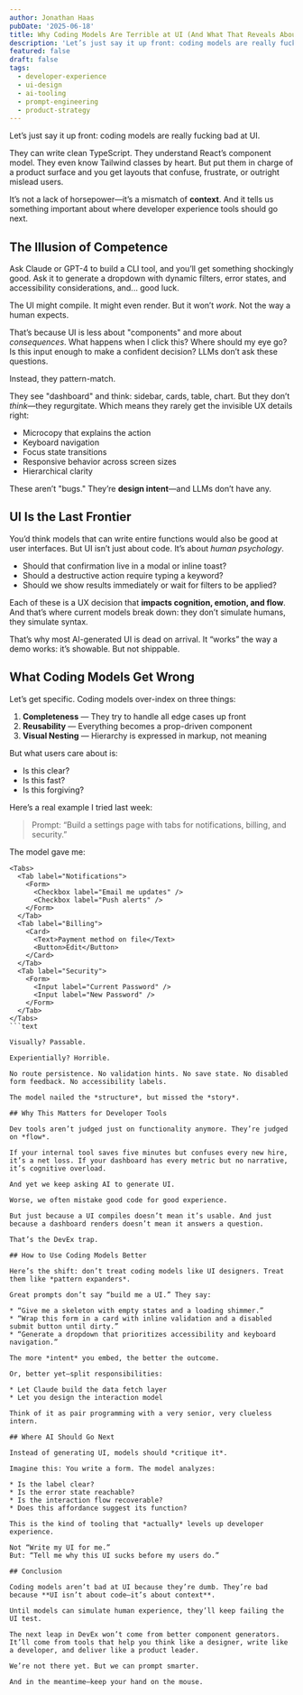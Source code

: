 ```yaml
---
author: Jonathan Haas
pubDate: '2025-06-18'
title: Why Coding Models Are Terrible at UI (And What That Reveals About DevEx)
description: 'Let’s just say it up front: coding models are really fucking bad at UI. They can write clean TypeScript.'
featured: false
draft: false
tags:
  - developer-experience
  - ui-design
  - ai-tooling
  - prompt-engineering
  - product-strategy
---
```


Let’s just say it up front: coding models are really fucking bad at UI.

They can write clean TypeScript. They understand React’s component model. They even know Tailwind classes by heart. But put them in charge of a product surface and you get layouts that confuse, frustrate, or outright mislead users.

It’s not a lack of horsepower—it’s a mismatch of **context**. And it tells us something important about where developer experience tools should go next.

## The Illusion of Competence

Ask Claude or GPT-4 to build a CLI tool, and you’ll get something shockingly good. Ask it to generate a dropdown with dynamic filters, error states, and accessibility considerations, and... good luck.

The UI might compile. It might even render. But it won’t _work_. Not the way a human expects.

That’s because UI is less about "components" and more about _consequences_. What happens when I click this? Where should my eye go? Is this input enough to make a confident decision? LLMs don’t ask these questions.

Instead, they pattern-match.

They see "dashboard" and think: sidebar, cards, table, chart. But they don’t _think_—they regurgitate. Which means they rarely get the invisible UX details right:

- Microcopy that explains the action
- Keyboard navigation
- Focus state transitions
- Responsive behavior across screen sizes
- Hierarchical clarity

These aren’t "bugs." They’re **design intent**—and LLMs don’t have any.

## UI Is the Last Frontier

You’d think models that can write entire functions would also be good at user interfaces. But UI isn’t just about code. It’s about _human psychology_.

- Should that confirmation live in a modal or inline toast?
- Should a destructive action require typing a keyword?
- Should we show results immediately or wait for filters to be applied?

Each of these is a UX decision that **impacts cognition, emotion, and flow**. And that’s where current models break down: they don’t simulate humans, they simulate syntax.

That’s why most AI-generated UI is dead on arrival. It “works” the way a demo works: it’s showable. But not shippable.

## What Coding Models Get Wrong

Let’s get specific. Coding models over-index on three things:

1. **Completeness** — They try to handle all edge cases up front
1. **Reusability** — Everything becomes a prop-driven component
1. **Visual Nesting** — Hierarchy is expressed in markup, not meaning

But what users care about is:

- Is this clear?
- Is this fast?
- Is this forgiving?

Here’s a real example I tried last week:

> Prompt: “Build a settings page with tabs for notifications, billing, and security.”

The model gave me:

````tsx
<Tabs>
  <Tab label="Notifications">
    <Form>
      <Checkbox label="Email me updates" />
      <Checkbox label="Push alerts" />
    </Form>
  </Tab>
  <Tab label="Billing">
    <Card>
      <Text>Payment method on file</Text>
      <Button>Edit</Button>
    </Card>
  </Tab>
  <Tab label="Security">
    <Form>
      <Input label="Current Password" />
      <Input label="New Password" />
    </Form>
  </Tab>
</Tabs>
```text

Visually? Passable.

Experientially? Horrible.

No route persistence. No validation hints. No save state. No disabled form feedback. No accessibility labels.

The model nailed the *structure*, but missed the *story*.

## Why This Matters for Developer Tools

Dev tools aren’t judged just on functionality anymore. They’re judged on *flow*.

If your internal tool saves five minutes but confuses every new hire, it’s a net loss. If your dashboard has every metric but no narrative, it’s cognitive overload.

And yet we keep asking AI to generate UI.

Worse, we often mistake good code for good experience.

But just because a UI compiles doesn’t mean it’s usable. And just because a dashboard renders doesn’t mean it answers a question.

That’s the DevEx trap.

## How to Use Coding Models Better

Here’s the shift: don’t treat coding models like UI designers. Treat them like *pattern expanders*.

Great prompts don’t say “build me a UI.” They say:

* “Give me a skeleton with empty states and a loading shimmer.”
* “Wrap this form in a card with inline validation and a disabled submit button until dirty.”
* “Generate a dropdown that prioritizes accessibility and keyboard navigation.”

The more *intent* you embed, the better the outcome.

Or, better yet—split responsibilities:

* Let Claude build the data fetch layer
* Let you design the interaction model

Think of it as pair programming with a very senior, very clueless intern.

## Where AI Should Go Next

Instead of generating UI, models should *critique it*.

Imagine this: You write a form. The model analyzes:

* Is the label clear?
* Is the error state reachable?
* Is the interaction flow recoverable?
* Does this affordance suggest its function?

This is the kind of tooling that *actually* levels up developer experience.

Not “Write my UI for me.”
But: “Tell me why this UI sucks before my users do.”

## Conclusion

Coding models aren’t bad at UI because they’re dumb. They’re bad because **UI isn’t about code—it’s about context**.

Until models can simulate human experience, they’ll keep failing the UI test.

The next leap in DevEx won’t come from better component generators.
It’ll come from tools that help you think like a designer, write like a developer, and deliver like a product leader.

We’re not there yet. But we can prompt smarter.

And in the meantime—keep your hand on the mouse.
````
